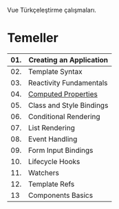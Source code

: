 Vue Türkçeleştirme çalışmaları. 
# Temeller
| 01. | Creating an Application  |
|-----|--------------------------|
| 02. | Template Syntax          |
| 03. | Reactivity Fundamentals  |
| 04. | [Computed Properties](https://github.com/sezginibis/Vue-Turkcelestirme/blob/main/Computed_Properties.md)      |
| 05. | Class and Style Bindings |
| 06. | Conditional Rendering    |
| 07. | List Rendering           |
| 08. | Event Handling           |
| 09. | Form Input Bindings      |
| 10. | Lifecycle Hooks          |
| 11. | Watchers                 |
| 12. | Template Refs            |
| 13  | Components Basics        |
